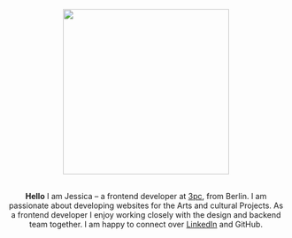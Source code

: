 <div align="center">
  <img src="https://media3.giphy.com/media/pOZhmE42D1WrCWATLK/200w.gif" height="300px">
</div>

<br>

<p align="center">
<strong>Hello</strong> I am Jessica – a frontend developer at <a href="https://3pc.de/agentur/team/" target="_blank">3pc</a>, from Berlin. I am passionate about developing websites for the Arts and cultural Projects. As a frontend developer I enjoy working closely with the design and backend team together. I am happy to connect over <a href="https://www.linkedin.com/in/jessicaschafer/" target="_blank">LinkedIn</a> and GitHub.
</p>
